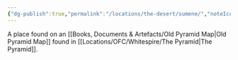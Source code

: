 ```yaml
---
{"dg-publish":true,"permalink":"/locations/the-desert/sumene/","noteIcon":""}
---
```


A place found on an [[Books, Documents & Artefacts/Old Pyramid Map\|Old Pyramid Map]] found in [[Locations/OFC/Whitespire/The Pyramid\|The Pyramid]]. 